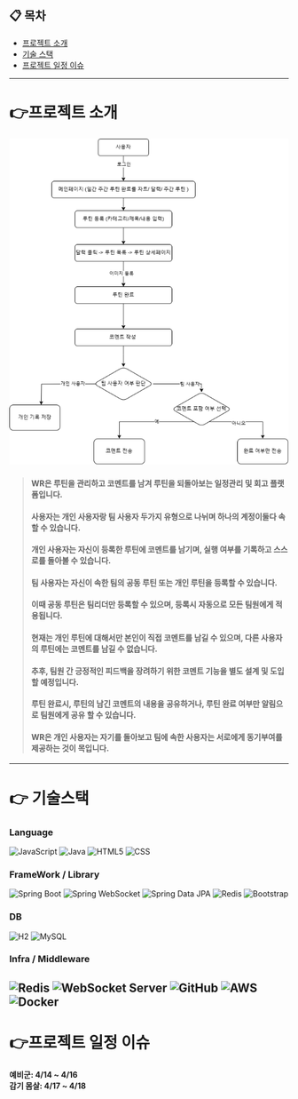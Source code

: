 ## 📋 목차
- [프로젝트 소개](#프로젝트-소개)
  <br/>
- [기술 스택](#기술스택)
  <br/>
- [프로젝트 일정 이슈](#프로젝트-일정-이슈)

---
 
# 👉프로젝트 소개
![WR 시스템 다이어그램](WR%20다이어그램.drawio.png)
> #### WR은 루틴을 관리하고 코멘트를 남겨 루틴을 되돌아보는 일정관리 및 회고 플랫폼입니다.
> #### 사용자는 개인 사용자랑 팀 사용자 두가지 유형으로 나뉘며 하나의 계정이둘다 속할 수 있습니다.
> #### 개인 사용자는 자신이 등록한 루틴에 코멘트를 남기며, 실행 여부를 기록하고 스스로를 돌아볼 수 있습니다.
> #### 팀 사용자는 자신이 속한 팀의 공동 루틴 또는 개인 루틴을 등록할 수 있습니다.
> #### 이때 공동 루틴은 팀리더만 등록할 수 있으며, 등록시 자동으로 모든 팀원에게 적용됩니다.
> #### 현재는 개인 루틴에 대해서만 본인이 직접 코멘트를 남길 수 있으며, 다른 사용자의 루틴에는 코멘트를 남길 수 없습니다.
> #### 추후, 팀원 간 긍정적인 피드백을 장려하기 위한 코멘트 기능을 별도 설계 및 도입할 예정입니다.
> #### 루틴 완료시, 루틴의 남긴 코멘트의 내용을 공유하거나,  루틴 완료 여부만 알림으로 팀원에게 공유 할 수 있습니다.
> #### WR은 개인 사용자는 자기를 돌아보고 팀에 속한 사용자는 서로에게 동기부여를 제공하는 것이 목입니다.
---
# 👉 기술스택

### Language

![JavaScript](https://img.shields.io/badge/JavaScript-%23323330.svg?style=flat&logo=javascript&logoColor=white)
![Java](https://img.shields.io/badge/Java-%23ED8B00.svg?style=flat&logo=openjdk&logoColor=white)
![HTML5](https://img.shields.io/badge/HTML5-E34F26?style=for-the-badge&logo=html5&logoColor=white)
![CSS](https://img.shields.io/badge/-CSS3-blue?logo=css3&logoColor=white)


### FrameWork / Library

![Spring Boot](https://img.shields.io/badge/Spring%20Boot-6DB33F?style=for-the-badge&logo=springboot&logoColor=white)
![Spring WebSocket](https://img.shields.io/badge/Spring%20WebSocket-6DB33F?style=for-the-badge&logo=spring&logoColor=white)
![Spring Data JPA](https://img.shields.io/badge/Spring%20Data%20JPA-FF5722?style=for-the-badge&logo=spring&logoColor=white)
![Redis](https://img.shields.io/badge/Redis-DC382D?style=for-the-badge&logo=redis&logoColor=white)
![Bootstrap](https://img.shields.io/badge/Bootstrap-7952B3?style=for-the-badge&logo=bootstrap&logoColor=white)


### DB

![H2](https://img.shields.io/badge/-H2-orange?logo=amazondocumentdb&logoColor=white)
![MySQL](https://img.shields.io/badge/MySQL-black?&logo=mysql&logoColor=white)

### Infra / Middleware
![Redis](https://img.shields.io/badge/Redis-DC382D?style=for-the-badge&logo=redis&logoColor=white)
![WebSocket Server](https://img.shields.io/badge/WebSocket_Server-6DB33F?style=for-the-badge&logo=websocket&logoColor=white)
![GitHub](https://img.shields.io/badge/GitHub-181717?style=for-the-badge&logo=github&logoColor=white)
![AWS](https://img.shields.io/badge/AWS-232F3E?style=for-the-badge&logo=amazonaws&logoColor=white)
![Docker](https://img.shields.io/badge/Docker-2496ED?style=for-the-badge&logo=docker&logoColor=white)
---
# 👉프로젝트 일정 이슈
**예비군: 4/14 ~ 4/16**
<br/>
**감기 몸살: 4/17 ~ 4/18**
